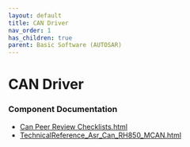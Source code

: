 ```yaml
---
layout: default
title: CAN Driver
nav_order: 1
has_children: true
parent: Basic Software (AUTOSAR)
---
```

# CAN Driver
### Component Documentation

- [Can Peer Review Checklists.html](doc/Can%20Peer%20Review%20Checklists.html)
- [TechnicalReference_Asr_Can_RH850_MCAN.html](doc/TechnicalReference_Asr_Can_RH850_MCAN.html)

